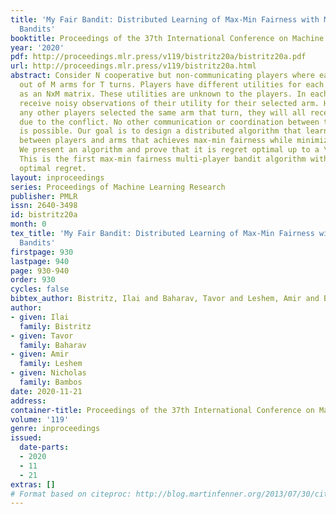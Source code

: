```yaml
---
title: 'My Fair Bandit: Distributed Learning of Max-Min Fairness with Multi-player
  Bandits'
booktitle: Proceedings of the 37th International Conference on Machine Learning
year: '2020'
pdf: http://proceedings.mlr.press/v119/bistritz20a/bistritz20a.pdf
url: http://proceedings.mlr.press/v119/bistritz20a.html
abstract: Consider N cooperative but non-communicating players where each plays one
  out of M arms for T turns. Players have different utilities for each arm, representable
  as an NxM matrix. These utilities are unknown to the players. In each turn players
  receive noisy observations of their utility for their selected arm. However, if
  any other players selected the same arm that turn, they will all receive zero utility
  due to the conflict. No other communication or coordination between the players
  is possible. Our goal is to design a distributed algorithm that learns the matching
  between players and arms that achieves max-min fairness while minimizing the regret.
  We present an algorithm and prove that it is regret optimal up to a \log\log T factor.
  This is the first max-min fairness multi-player bandit algorithm with (near) order
  optimal regret.
layout: inproceedings
series: Proceedings of Machine Learning Research
publisher: PMLR
issn: 2640-3498
id: bistritz20a
month: 0
tex_title: 'My Fair Bandit: Distributed Learning of Max-Min Fairness with Multi-player
  Bandits'
firstpage: 930
lastpage: 940
page: 930-940
order: 930
cycles: false
bibtex_author: Bistritz, Ilai and Baharav, Tavor and Leshem, Amir and Bambos, Nicholas
author:
- given: Ilai
  family: Bistritz
- given: Tavor
  family: Baharav
- given: Amir
  family: Leshem
- given: Nicholas
  family: Bambos
date: 2020-11-21
address: 
container-title: Proceedings of the 37th International Conference on Machine Learning
volume: '119'
genre: inproceedings
issued:
  date-parts:
  - 2020
  - 11
  - 21
extras: []
# Format based on citeproc: http://blog.martinfenner.org/2013/07/30/citeproc-yaml-for-bibliographies/
---
```

